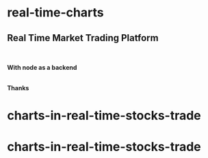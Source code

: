 # real-time-charts
<h2>Real Time Market Trading Platform </h2>

<br>

<strong>With node as a backend</strong>



<br>
<strong>Thanks</strong>





# charts-in-real-time-stocks-trade

# charts-in-real-time-stocks-trade

